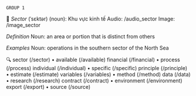 ```
GROUP 1
```
🔑 *Sector* (ˈsɛktər) (noun): Khu vực kinh tế
Audio: /audio_sector 
Image: /image_sector

*Definition*
Noun: an area or portion that is distinct from others

*Examples*
Noun: operations in the southern sector of the North Sea

🔍 sector (/sector) • available (/available)
financial (/financial) • process (/process)
individual (/individual) • specific (/specific)
principle (/principle) • estimate (/estimate)
variables (/variables) • method (/method)
data (/data) • research (/research)
contract (/contract) • environment (/environment)
export (/export) • source (/source)
<!-- 
```
From TuDinh
```
Yay *tuacoustic*!
Chúc mừng bạn là người thứ: *100* kích hoạt BOT học tập này
👉  Theo dõi mình nhé
Website : https://tudinh.vn
Facebook: https://fb.com/tudinhacoustic

```
Group 1
```
*Lưu ý*: Các bạn có thể click bên cạnh từ vựng để thấy chi tiết từ vựng đó nhé. Mỗi trang sẽ chứa 15 từ vựng theo Group, chúc các bạn học tập hiệu quả 😉

sector (/sector) • available (/available) 
financial (/financial) • process (/process) 
individual (/individual) • specific (/specific)
principle (/principle) • estimate (/estimate) 
variables (/variables) • method (/method) 
data (/data) • research (/research)
contract (/contract) • environment (/environment)
export (/export) • source (/source)

*Tip theo nút*:
1. Học theo Group đang xem
2. Trang từ vựng theo Group
3. Trang Group
4. Trở về Trang chính

•  •  •  • assessment (/assessment) • policy (/policy) • identified • create • derived • factors • procedure • definition • assume • theory • benefit • evidence • established • authority • major • issues • labour • occur • economic • involved • percent • interpretation • consistent • income • structure • legal • concept • formula • section • required • constitutional • analysis • distribution • function • area • approach • role • legislation • indicate • response • period • context • significant • similar
[I'm an inline-style link with title](https://www.google.com "Google's Homepage")
<a href='/start'>Start</a> -->








